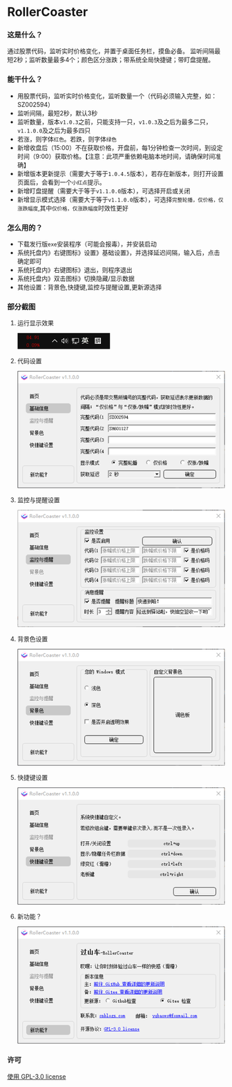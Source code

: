 # RollerCoaster

### 这是什么？

通过股票代码，监听实时价格变化，并置于桌面任务栏，摸鱼必备。 监听间隔最短2秒；监听数量最多4个；颜色区分涨跌；带系统全局快捷键；带盯盘提醒。

### 能干什么？

- 用股票代码，监听实时价格变化，监听数量一个（代码必须输入完整，如：SZ002594）
- 监听间隔，最短2秒，默认3秒
- 监听数量，版本`v1.0.3`之前，只能支持一只，`v1.0.3`及之后为最多二只，`v1.1.0.0`及之后为最多四只
- 若涨，则字体`红色`。若跌，则字体`绿色`
- 新增收盘后（15:00）不在获取价格，开盘前，每1分钟检查一次时间，到设定时间（9:00）获取价格。【注意：此项严重依赖电脑本地时间，请确保时间准确】
- 新增版本更新提示（需要大于等于`1.0.4.5`版本），若存在新版本，则打开设置页面后，会看到一个`小红点`提示。
- 新增盯盘提醒（需要大于等于`v1.1.0.0`版本），可选择开启或关闭
- 新增显示模式选择（需要大于等于`v1.1.0.0`版本），可选择`完整轮播，仅价格，仅涨跌幅度`,其中`仅价格，仅涨跌幅度`时效性更好

### 怎么用的？

- 下载发行版`exe`安装程序（可能会报毒），并安装启动
- 系统托盘内》右键图标》设置》基础设置》，并选择延迟间隔，输入后，点击确定即可
- 系统托盘内》右键图标》退出，则程序退出
- 系统托盘内》双击图标》切换隐藏/显示数据
- 其他设置：背景色,快捷键,监控与提醒设置,更新源选择

### 部分截图

1. 运行显示效果

   ![01.png](./readme/01.png)

2. 代码设置

   ![02.png](./readme/02.png)

3. 监控与提醒设置

   ![06.png](./readme/06.png)

4. 背景色设置

   ![03.png](./readme/03.png)

5. 快捷键设置

   ![04.png](./readme/04.png)

6. 新功能？

   ![05.png](./readme/05.png)

### 许可

[使用 GPL-3.0 license](https://www.gnu.org/licenses/gpl-3.0.html)